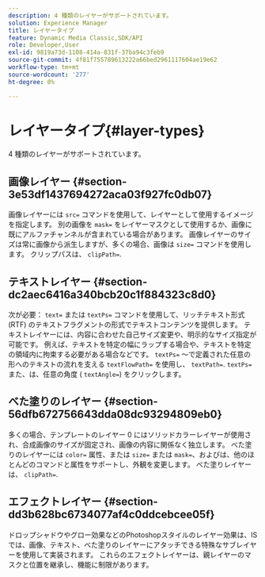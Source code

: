 ```yaml
---
description: 4 種類のレイヤーがサポートされています。
solution: Experience Manager
title: レイヤータイプ
feature: Dynamic Media Classic,SDK/API
role: Developer,User
exl-id: 9819a73d-1108-414a-831f-37ba94c3feb9
source-git-commit: 4f81f755789613222a66bed2961117604ae19e62
workflow-type: tm+mt
source-wordcount: '277'
ht-degree: 0%

---
```


# レイヤータイプ{#layer-types}

4 種類のレイヤーがサポートされています。

## 画像レイヤー {#section-3e53df1437694272aca03f927fc0db07}

画像レイヤーには `src=` コマンドを使用して、レイヤーとして使用するイメージを指定します。 別の画像を `mask=` をレイヤーマスクとして使用するか、画像に既にアルファチャンネルが含まれている場合があります。 画像レイヤーのサイズは常に画像から派生しますが、多くの場合、画像は `size=` コマンドを使用します。 クリップパスは、 `clipPath=`.

## テキストレイヤー {#section-dc2aec6416a340bcb20c1f884323c8d0}

次が必要： `text=` または `textPs=` コマンドを使用して、リッチテキスト形式 (RTF) のテキストフラグメントの形式でテキストコンテンツを提供します。 テキストレイヤーには、内容に合わせた自己サイズ変更や、明示的なサイズ指定が可能です。 例えば、テキストを特定の幅にラップする場合や、テキストを特定の領域内に拘束する必要がある場合などです。 `textPs=` ～で定義された任意の形へのテキストの流れを支える `textFlowPath=` を使用し、 `textPath=`. `textPs=` また、は、任意の角度 ( `textAngle=`) をクリックします。

## べた塗りのレイヤー {#section-56dfb672756643dda08dc93294809eb0}

多くの場合、テンプレートのレイヤー 0 にはソリッドカラーレイヤーが使用され、合成画像のサイズが固定され、画像の内容に関係なく独立します。 べた塗りのレイヤーには `color=` 属性、または `size=` または `mask=`、およびは、他のほとんどのコマンドと属性をサポートし、外観を変更します。 べた塗りレイヤーは、 `clipPath=`.

## エフェクトレイヤー {#section-dd3b628bc6734077af4c0ddcebcee05f}

ドロップシャドウやグロー効果などのPhotoshopスタイルのレイヤー効果は、IS では、画像、テキスト、べた塗りのレイヤーにアタッチできる特殊なサブレイヤーを使用して実装されます。 これらのエフェクトレイヤーは、親レイヤーのマスクと位置を継承し、機能に制限があります。
